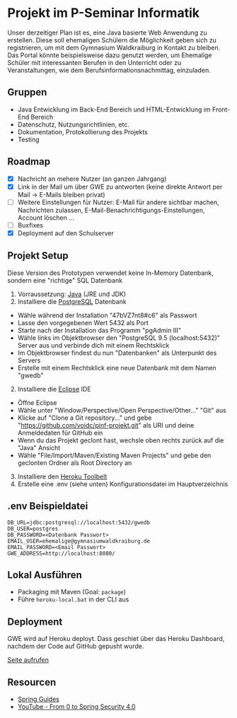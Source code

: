 # Projekt im P-Seminar Informatik

Unser derzeitiger Plan ist es, eine Java basierte Web Anwendung zu erstellen. Diese soll ehemaligen Schülern die Möglichkeit geben sich zu registrieren, um mit dem Gymnasium Waldkraiburg in Kontakt zu bleiben. Das Portal könnte beispielsweise dazu genutzt werden, um Ehemalige Schüler mit interessanten Berufen in den Unterricht oder zu Veranstaltungen, wie dem Berufsinformationsnachmittag, einzuladen.

## Gruppen
- Java Entwicklung im Back-End Bereich und HTML-Entwicklung im Front-End Bereich
- Datenschutz, Nutzungsrichtlinien, etc.
- Dokumentation, Protokollierung des Projekts
- Testing

## Roadmap
- [x] Nachricht an mehere Nutzer (an ganzen Jahrgang)
- [x] Link in der Mail um über GWE zu antworten (keine direkte Antwort per Mail -> E-Mails bleiben privat)
- [ ] Weitere Einstellungen für Nutzer: E-Mail für andere sichtbar machen, Nachrichten zulassen, E-Mail-Benachrichtigungs-Einstellungen, Account löschen ...
- [ ] Buxfixes
- [x] Deployment auf den Schulserver

## Projekt Setup
Diese Version des Prototypen verwendet keine In-Memory Datenbank, sondern eine "richtige" SQL Datenbank

1. Vorraussetzung: [Java](http://www.oracle.com/technetwork/java/javase/downloads/index.html) (JRE und JDK)
3. Installiere die [PostgreSQL](http://www.enterprisedb.com/products-services-training/pgdownload#windows) Datenbank
  - Wähle während der Installation "47bVZ7nt8#c6" als Passwort
  - Lasse den vorgegebenen Wert 5432 als Port
  - Starte nach der Installation das Programm "pgAdmin III"
  - Wähle links im Objektbrowser den "PostgreSQL 9.5 (localhost:5432)" Server aus und verbinde dich mit einem Rechtsklick
  - Im Objektbrowser findest du nun "Datenbanken" als Unterpunkt des Servers
  - Erstelle mit einem Rechtsklick eine neue Datenbank mit dem Namen "gwedb"
2. Installiere die [Eclipse](https://www.eclipse.org/downloads/) IDE
  - Öffne Eclipse
  - Wähle unter "Window/Perspective/Open Perspective/Other..." "Git" aus
  - Klicke auf "Clone a Git repository..." und gebe "https://github.com/voidc/pinf-projekt.git" als URI und deine Anmeldedaten für GitHub ein
  - Wenn du das Projekt geclont hast, wechsle oben rechts zurück auf die "Java" Ansicht
  - Wähle "File/Import/Maven/Existing Maven Projects" und gebe den geclonten Ordner als Root Directory an
3. Installiere den [Heroku Toolbelt](https://toolbelt.heroku.com/)
4. Erstelle eine .env (siehe unten) Konfigurationsdatei im Hauptverzeichnis

## .env Beispieldatei
    DB_URL=jdbc:postgresql://localhost:5432/gwedb
    DB_USER=postgres
    DB_PASSWORD=<Datenbank Passwort>
    EMAIL_USER=ehemalige@gymnasiumwaldkraiburg.de
    EMAIL_PASSWORD=<Email Passwort>
    GWE_ADDRESS=http://localhost:8080/

## Lokal Ausführen
  - Packaging mit Maven (Goal: `package`)
  - Führe `heroku-local.bat` in der CLI aus

## Deployment
GWE wird auf Heroku deployt. Dass geschiet über das Heroku Dashboard, nachdem der Code auf GitHub gepusht wurde.

[Seite aufrufen](https://gymwkb-gwe.herokuapp.com/)

## Resourcen
- [Spring Guides](https://spring.io/guides)
- [YouTube - From 0 to Spring Security 4.0](https://www.youtube.com/watch?v=TjlDbIIJBi8)
